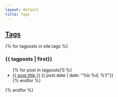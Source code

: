 ```yaml
---
layout: default
title: Tags
---
```

## [Tags]({{page.url}})
{% for tagposts in site.tags %}
  <h3 class="tagheading"><a name="{{ tagposts | first}}">{{ tagposts | first}}</a></h3>
  <ul class="tagposts">
    {% for post in tagposts[1] %}
      <li>
      <a href="{{ post.url }}"> {{ post.title }}</a>
      <span class="archivedate">{{ post.date | date: "%b %d, %Y"}}</span>
      </li>
    {% endfor %}
  </ul>
{% endfor %}
